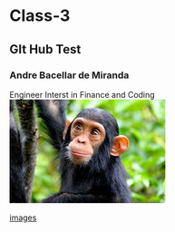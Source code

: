 # Class-3
## GIt Hub Test
### Andre Bacellar de Miranda
Engineer
Interst in Finance and Coding
![](/images/class-3.jpeg)

[images](/images)